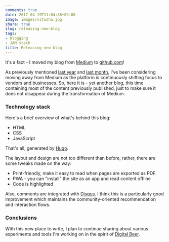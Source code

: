 ```yaml
---
comments: true
date: 2017-04-19T11:04:38+02:00
image: images/vitosha.jpg
share: true
slug: releasing-new-blog
tags:
- blogging
- JAM stack
title: Releasing new blog
---
```


It's a fact - I moved my blog from [Medium](https://medium.com/@kalin.chernev)
to [github.com](https://kalinchernev.github.io/)!

As previously mentioned [last year](/holiday-digest-2016)
and [last month](/march-digest-2017), I've been considering moving away from
Medium as the platform is continuously shifting focus to vendors and businesses.
So, here it is - yet another blog, this time containing most of the content
previously published, just to make sure it does not disappear during the
transformation of Medium.

### Technology stack

Here's a brief overview of what's behind this blog:

- HTML
- CSS
- JavaScript

That's all, generated by [Hugo](http://gohugo.io/).

The layout and design are not too different than before, rather, there are
some tweaks made on the way:

- Print-friendly, make it easy to read when pages are exported as PDF.
- PWA - you can "install" the site as an app and read content offline
- Code is highlighted

Also, comments are integrated with [Disqus](https://disqus.com/). I think
this is a particularly good improvement which maintains the community-oriented
recommendation and interaction flows.

### Conclusions

With this new place to write, I plan to continue sharing about various experiments
and tools I'm working on in the spirit of [Digital Beer](https://medium.com/digital-beer/digital-beer-2a3fc5a12006).
